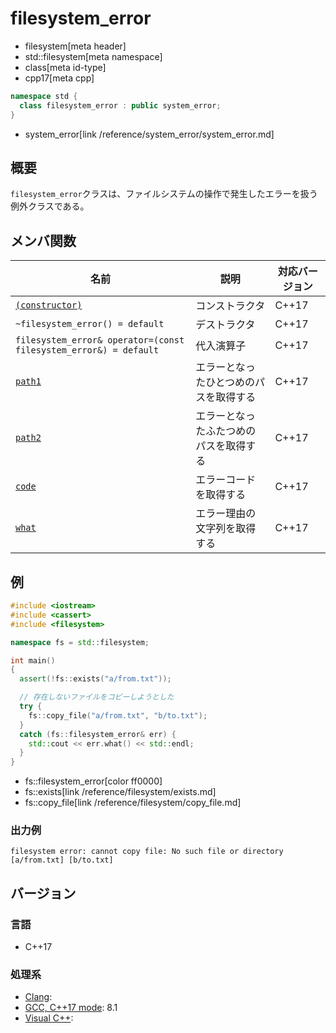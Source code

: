# filesystem_error
* filesystem[meta header]
* std::filesystem[meta namespace]
* class[meta id-type]
* cpp17[meta cpp]

```cpp
namespace std {
  class filesystem_error : public system_error;
}
```
* system_error[link /reference/system_error/system_error.md]

## 概要
`filesystem_error`クラスは、ファイルシステムの操作で発生したエラーを扱う例外クラスである。


## メンバ関数

| 名前 | 説明 | 対応バージョン |
|------|------|----------------|
| [`(constructor)`](filesystem_error/op_constructor.md) | コンストラクタ | C++17 |
| `~filesystem_error() = default` | デストラクタ | C++17 |
| `filesystem_error& operator=(const filesystem_error&) = default` | 代入演算子 | C++17 |
| [`path1`](filesystem_error/path1.md) | エラーとなったひとつめのパスを取得する | C++17 |
| [`path2`](filesystem_error/path2.md) | エラーとなったふたつめのパスを取得する | C++17 |
| [`code`](filesystem_error/code.md) | エラーコードを取得する | C++17 |
| [`what`](filesystem_error/what.md) | エラー理由の文字列を取得する | C++17 |


## 例
```cpp example
#include <iostream>
#include <cassert>
#include <filesystem>

namespace fs = std::filesystem;

int main()
{
  assert(!fs::exists("a/from.txt"));

  // 存在しないファイルをコピーしようとした
  try {
    fs::copy_file("a/from.txt", "b/to.txt");
  }
  catch (fs::filesystem_error& err) {
    std::cout << err.what() << std::endl;
  }
}
```
* fs::filesystem_error[color ff0000]
* fs::exists[link /reference/filesystem/exists.md]
* fs::copy_file[link /reference/filesystem/copy_file.md]

### 出力例
```
filesystem error: cannot copy file: No such file or directory [a/from.txt] [b/to.txt]
```

## バージョン
### 言語
- C++17

### 処理系
- [Clang](/implementation.md#clang):
- [GCC, C++17 mode](/implementation.md#gcc): 8.1
- [Visual C++](/implementation.md#visual_cpp):
